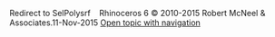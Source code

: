 ---
---

Redirect to SelPolysrf&#160;
&#160;
Rhinoceros 6 © 2010-2015 Robert McNeel &amp; Associates.11-Nov-2015
 [Open topic with navigation](selpolysrf.html) 

